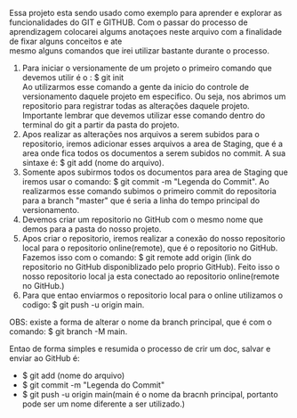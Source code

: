 Essa projeto esta sendo usado como exemplo para aprender e explorar as funcionalidades do GIT e GITHUB.
Com o passar do processo de aprendizagem colocarei algums anotaçoes neste arquivo com a finalidade de fixar alguns conceitos e ate  
mesmo alguns comandos que irei utilizar bastante durante o processo.

1.  Para iniciar o versionamente de um projeto o primeiro comando que devemos utilir é o : $ git init   
    Ao utilizarmos esse comando a gente da inicio do controle de versionamento daquele projeto em especifico. Ou seja, nos abrimos um repositorio para registrar todas as alterações daquele projeto. Importante lembrar que devemos utilizar esse comando dentro do terminal do git a partir da pasta do projeto.
2.  Apos realizar as alterações nos arquivos a serem subidos para o repositorio, iremos adicionar esses arquivos a area de Staging, que é a area onde fica todos os documentos a serem subidos no commit. A sua sintaxe é: $ git add (nome do arquivo).  
3.  Somente apos subirmos todos os documentos para area de Staging que iremos usar o comando: $ git commit -m "Legenda do Commit".
Ao realizarmos esse comando subimos o primeiro commit do repositoria para a branch "master" que é seria a linha do tempo principal do versionamento.      
4. Devemos criar um repositorio no GitHub com o mesmo nome que demos para a pasta do nosso projeto. 
5. Apos criar o repositorio, iremos realizar a conexão do nosso repositorio local para o repositorio online(remote), que é o repositorio no GitHub. Fazemos isso com o comando: $ git remote add origin (link do repositorio no GitHub disponiblizado pelo proprio GitHub).
Feito isso o nosso repositorio local ja esta conectado ao repositorio online(remote no GitHub.)
6. Para que entao enviarmos o repositorio local para o online utilizamos o codigo: $ git push -u origin main.

OBS: existe a forma de alterar o nome da branch principal, que é  com o comando: $ git branch -M main. 

Entao de forma simples e resumida o processo de crir um doc, salvar e enviar ao GitHub é: 
 - $ git add (nome do arquivo) 
 - $ git commit -m "Legenda do Commit"
 - $ git push -u origin main(main é o nome da bracnh principal, portanto pode ser um nome diferente a ser utilizado.)